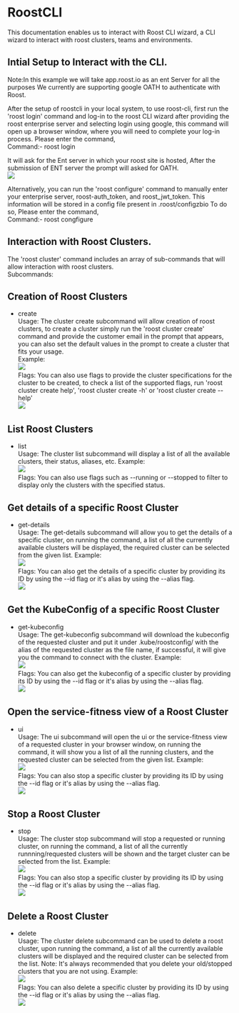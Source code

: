 # RoostCLI

This documentation enables us to interact with Roost CLI wizard, a CLI wizard to interact with roost clusters, teams and environments.

## Intial Setup to Interact with the CLI.
Note:In this example we will take app.roost.io as an ent Server for all the purposes
We currently are supporting google OATH to authenticate with Roost.<br />

After the setup of roostcli in your local system, to use roost-cli, first run the 'roost login' command and log-in to the roost CLI wizard after providing the roost enterprise server and selecting login using google, this command will open up a browser window, where you will need to complete your log-in process.
Please enter the command, <br />
Command:- roost login <br />

It will ask for the Ent server in which your roost site is hosted, After the submission of ENT server the prompt will asked for OATH. <br />
![](https://github.com/ZB-io/internal/blob/RoostCLI/roostcli/examples/roost_login.gif) <br />

Alternatively, you can run the 'roost configure' command to manually enter your enterprise server, roost-auth_token, and roost_jwt_token. This information will be stored in a config file present in .roost/configzbio
To do so, Please enter the command, <br />
Command:- roost congfigure
    
## Interaction with Roost Clusters.    
The 'roost cluster' command includes an array of sub-commands that will allow interaction with roost clusters. <br />
Subcommands:
## Creation of Roost Clusters
- create <br />
Usage:
    The cluster create subcommand will allow creation of roost clusters, to create a cluster simply run the 'roost cluster create' command and provide the customer email in the prompt that appears, you can also set the default values in the prompt to create a cluster that fits your usage. <br />
Example: <br />
    ![](https://github.com/ZB-io/internal/blob/RoostCLI/roostcli/gifs/cluster/create.gif) <br />
Flags:
    You can also use flags to provide the cluster specifications for the cluster to be created, to check a list of the supported flags, run 'roost cluster create help', 'roost cluster create -h' or 'roost cluster create --help' <br />
    ![](https://github.com/ZB-io/internal/blob/RoostCLI/roostcli/gifs/cluster/create_flag.gif) <br />

## List Roost Clusters
- list <br />
Usage:
    The cluster list subcommand will display a list of all the available clusters, their status, aliases, etc.
Example: <br />
    ![](https://github.com/ZB-io/internal/blob/RoostCLI/roostcli/gifs/cluster/list.gif) <br />
Flags:
    You can also use flags such as --running or --stopped to filter to display only the clusters with the specified status. <br />   
## Get details of a specific Roost Cluster
- get-details <br />
Usage:
    The get-details subcommand will allow you to get the details of a specific cluster, on running the command, a list of all the currently available clusters will be displayed, the required cluster can be selected from the given list.
Example: <br />
    ![](https://github.com/ZB-io/internal/blob/RoostCLI/roostcli/gifs/cluster/get-details.gif) <br />
Flags:
    You can also get the details of a specific cluster by providing its ID by using the --id flag or it's alias by using the --alias flag. <br />
    ![](https://github.com/ZB-io/internal/blob/RoostCLI/roostcli/gifs/cluster/get-details_flag.gif) <br />
## Get the KubeConfig of a specific Roost Cluster
- get-kubeconfig <br /> 
Usage:
    The get-kubeconfig subcommand will download the kubeconfig of the requested cluster and put it under .kube/roostconfig/ with the alias of the requested cluster as the file name, if successful, it will give you the command to connect with the cluster.
Example: <br />
    ![](https://github.com/ZB-io/internal/blob/RoostCLI/roostcli/gifs/cluster/get-kubeconfig.gif) <br />
Flags:
    You can also get the kubeconfig of a specific cluster by providing its ID by using the --id flag or it's alias by using the --alias flag. <br />
    ![](https://github.com/ZB-io/internal/blob/RoostCLI/roostcli/gifs/cluster/get-kubeconfig_flag.gif) <br />
## Open the service-fitness view of a Roost Cluster    
- ui <br />
Usage:
    The ui subcommand will open the ui or the service-fitness view of a requested cluster in your browser window, on running the command, it will show you a list of all the running clusters, and the requested cluster can be selected from the given list.
Example:<br />
    ![](https://github.com/ZB-io/internal/blob/RoostCLI/roostcli/gifs/cluster/ui.gif) <br />
Flags:
    You can also stop a specific cluster by providing its ID by using the --id flag or it's alias by using the --alias flag. <br />
    ![](https://github.com/ZB-io/internal/blob/RoostCLI/roostcli/gifs/cluster/ui_flag.gif) <br />
## Stop a Roost Cluster
 - stop <br />
Usage:
    The cluster stop subcommand will stop a requested or running cluster, on running the command, a list of all the currently runnning/requested clusters will be shown and the target cluster can be selected from the list.
Example: <br />
    ![](https://github.com/ZB-io/internal/blob/RoostCLI/roostcli/gifs/cluster/stop.gif) <br />
Flags:
    You can also stop a specific cluster by providing its ID by using the --id flag or it's alias by using the --alias flag. <br />
    ![](https://github.com/ZB-io/internal/blob/RoostCLI/roostcli/gifs/cluster/stop_flag.gif) <br />
## Delete a Roost Cluster    
- delete <br />
Usage:
    The cluster delete subcommand can be used to delete a roost cluster, upon running the command, a list of all the currently available clusters will be displayed and the required cluster can be selected from the list.
    Note: It's always recommended that you delete your old/stopped clusters that you are not using.
Example: <br />
    ![](https://github.com/ZB-io/internal/blob/RoostCLI/roostcli/gifs/cluster/delete.gif) <br />
Flags:
    You can also delete a specific cluster by providing its ID by using the --id flag or it's alias by using the --alias flag. <br />
    ![](https://github.com/ZB-io/internal/blob/RoostCLI/roostcli/gifs/cluster/delete_flag.gif) <br />

